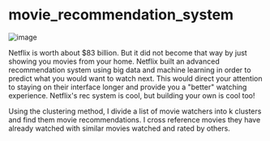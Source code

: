 # movie_recommendation_system

![image](https://user-images.githubusercontent.com/48260574/175574447-fb471a59-cfd7-4cb1-91ad-8072686fe83a.png)

Netflix is worth about $83 billion. But it did not become that way by just showing you movies from your home. Netflix built an advanced recommendation system using big data and machine learning in order to predict what you would want to watch next. This would direct your attention to staying on their interface longer and provide you a "better" watching experience. Netflix's rec system is cool, but building your own is cool too!

Using the clustering method, I divide a list of movie watchers into k clusters and find them movie recommendations. I cross reference movies they have already watched with similar movies watched and rated by others.
